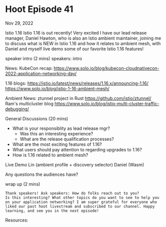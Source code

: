 # Hoot Episode 41
Nov 29, 2022

Istio 1.16 
Istio 1.16 is out recently! Very excited I have our lead release manager, Daniel Hawton, who is also an Istio ambient maintainer, joining me to discuss what is NEW in Istio 1.16 and how it relates to ambient mesh, with Daniel and myself live demo some of our favorite Istio 1.16 features!  

speaker intro (2 mins)
speakers: intro

News:
KubeCon recap:
https://www.solo.io/blog/kubecon-cloudnativecon-2022-application-networking-day/

1.16 blogs:
https://istio.io/latest/news/releases/1.16.x/announcing-1.16/
https://www.solo.io/blog/istio-1-16-ambient-mesh/

Ambient News: ztunnel project in Rust
https://github.com/istio/ztunnel/
Ram's multicluster blog
https://www.solo.io/blog/istio-multi-cluster-traffic-debugging/


General Discussions (20 mins)
- What is your responsiblity as lead release mgr?
    - Was this an interesting experience?
    - What are the release qualification processes?
- What are the most exciting features of 1.16?
- What users should pay attention to regarding upgrades to 1.16?
- How is 1.16 related to ambient mesh?

Live Demo
Lin (ambient profile + discovery selector)
Daniel (Wasm)

Any questions the audiences have?
    
wrap up (2 mins)

    Thank speakers! Ask speakers: How do folks reach out to you?
    Is this interesting? What other topics do you want to see to help you on your application networking? I am super grateful for everyone who liked our past hoot livestream and subscribed to our channel. Happy learning, and see you in the next episode!

Resources:
